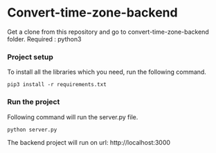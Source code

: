 # Convert-time-zone-backend

Get a clone from this repository and go to convert-time-zone-backend folder. 
Required : python3

### Project setup
To install all the libraries which you need, run the following command. 
```
pip3 install -r requirements.txt
```
### Run the project
Following command will run the server.py file. 
```
python server.py
```
The backend project will run on url: http://localhost:3000
